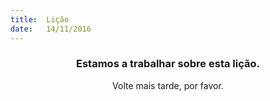 ```yaml
---
title:  Lição
date:   14/11/2016
---
```


### <center>Estamos a trabalhar sobre esta lição.</center>
<center>Volte mais tarde, por favor.</center>